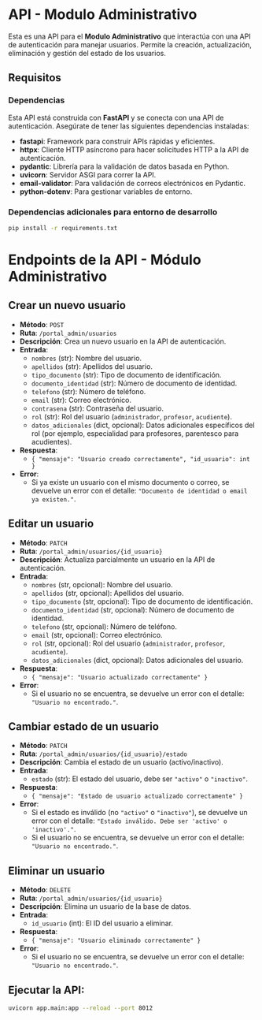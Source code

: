 # API - Modulo Administrativo

Esta es una API para el **Modulo Administrativo** que interactúa con una API de autenticación para manejar usuarios. Permite la creación, actualización, eliminación y gestión del estado de los usuarios.

## Requisitos

### Dependencias

Esta API está construida con **FastAPI** y se conecta con una API de autenticación. Asegúrate de tener las siguientes dependencias instaladas:

- **fastapi**: Framework para construir APIs rápidas y eficientes.
- **httpx**: Cliente HTTP asíncrono para hacer solicitudes HTTP a la API de autenticación.
- **pydantic**: Librería para la validación de datos basada en Python.
- **uvicorn**: Servidor ASGI para correr la API.
- **email-validator**: Para validación de correos electrónicos en Pydantic.
- **python-dotenv**: Para gestionar variables de entorno.

### Dependencias adicionales para entorno de desarrollo

```bash
pip install -r requirements.txt
```
# Endpoints de la API - Módulo Administrativo

## Crear un nuevo usuario

- **Método**: `POST`
- **Ruta**: `/portal_admin/usuarios`
- **Descripción**: Crea un nuevo usuario en la API de autenticación.
- **Entrada**: 
  - `nombres` (str): Nombre del usuario.
  - `apellidos` (str): Apellidos del usuario.
  - `tipo_documento` (str): Tipo de documento de identificación.
  - `documento_identidad` (str): Número de documento de identidad.
  - `telefono` (str): Número de teléfono.
  - `email` (str): Correo electrónico.
  - `contrasena` (str): Contraseña del usuario.
  - `rol` (str): Rol del usuario (`administrador`, `profesor`, `acudiente`).
  - `datos_adicionales` (dict, opcional): Datos adicionales específicos del rol (por ejemplo, especialidad para profesores, parentesco para acudientes).
- **Respuesta**: 
  - `{ "mensaje": "Usuario creado correctamente", "id_usuario": int }`
- **Error**: 
  - Si ya existe un usuario con el mismo documento o correo, se devuelve un error con el detalle: `"Documento de identidad o email ya existen."`.

## Editar un usuario

- **Método**: `PATCH`
- **Ruta**: `/portal_admin/usuarios/{id_usuario}`
- **Descripción**: Actualiza parcialmente un usuario en la API de autenticación.
- **Entrada**: 
  - `nombres` (str, opcional): Nombre del usuario.
  - `apellidos` (str, opcional): Apellidos del usuario.
  - `tipo_documento` (str, opcional): Tipo de documento de identificación.
  - `documento_identidad` (str, opcional): Número de documento de identidad.
  - `telefono` (str, opcional): Número de teléfono.
  - `email` (str, opcional): Correo electrónico.
  - `rol` (str, opcional): Rol del usuario (`administrador`, `profesor`, `acudiente`).
  - `datos_adicionales` (dict, opcional): Datos adicionales del usuario.
- **Respuesta**: 
  - `{ "mensaje": "Usuario actualizado correctamente" }`
- **Error**: 
  - Si el usuario no se encuentra, se devuelve un error con el detalle: `"Usuario no encontrado."`.

## Cambiar estado de un usuario

- **Método**: `PATCH`
- **Ruta**: `/portal_admin/usuarios/{id_usuario}/estado`
- **Descripción**: Cambia el estado de un usuario (activo/inactivo).
- **Entrada**: 
  - `estado` (str): El estado del usuario, debe ser `"activo"` o `"inactivo"`.
- **Respuesta**: 
  - `{ "mensaje": "Estado de usuario actualizado correctamente" }`
- **Error**: 
  - Si el estado es inválido (no `"activo"` o `"inactivo"`), se devuelve un error con el detalle: `"Estado inválido. Debe ser 'activo' o 'inactivo'."`.
  - Si el usuario no se encuentra, se devuelve un error con el detalle: `"Usuario no encontrado."`.

## Eliminar un usuario

- **Método**: `DELETE`
- **Ruta**: `/portal_admin/usuarios/{id_usuario}`
- **Descripción**: Elimina un usuario de la base de datos.
- **Entrada**: 
  - `id_usuario` (int): El ID del usuario a eliminar.
- **Respuesta**: 
  - `{ "mensaje": "Usuario eliminado correctamente" }`
- **Error**: 
  - Si el usuario no se encuentra, se devuelve un error con el detalle: `"Usuario no encontrado."`.

## Ejecutar la API:

```bash
uvicorn app.main:app --reload --port 8012
```
